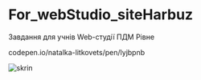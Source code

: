 # For_webStudio_siteHarbuz
Завдання для учнів Web-студії ПДМ Рівне

codepen.io/natalka-litkovets/pen/lyjbpnb

![skrin](https://user-images.githubusercontent.com/44769373/141477465-41123225-6e98-462b-a525-cf9a0ac66c9e.jpg)
